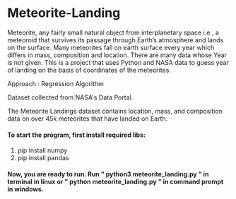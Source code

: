 # Meteorite-Landing

Meteorite, any fairly small natural object from interplanetary space i.e., a meteoroid that survives its passage through Earth’s atmosphere and lands on the surface. Many meteorites fall on earth surface every year which differs in mass, composition and location. There are many data whose Year is not given. This is a project that uses Python and NASA data to guess year of landing on the basis of coordinates of the meteorites.

Approach : Regression Algorithm

Dataset collected from NASA's Data Portal.

The Meteorite Landings dataset contains location, mass, and composition data on over 45k meteorites that have landed on Earth.

#### To start the program, first install required libs:

<ol>
<li>pip install numpy</li>
<li>pip install pandas</li>
</ol>

#### Now, you are ready to run. Run " python3 meteorite_landing.py " in terminal in linux or " python meteorite_landing.py " in command prompt in windows.

